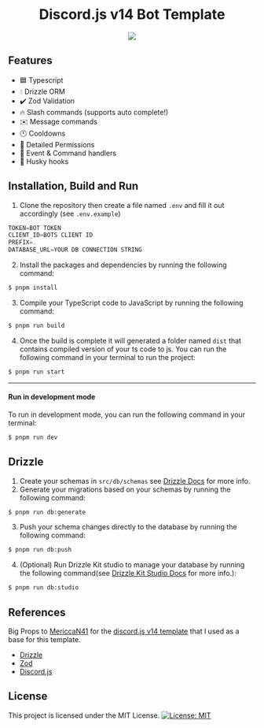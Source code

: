<h1 style="text-align:center;">Discord.js v14 Bot Template</h1>

<p align="center">
  <a href="https://skillicons.dev">
    <img src="https://skillicons.dev/icons?i=discord,ts,nodejs,postgres,supabase" />
  </a>
</p>

## Features

- 🟦 Typescript
- 💧 Drizzle ORM
- ✔️ Zod Validation
- 🔥 Slash commands (supports auto complete!)
- ✉️ Message commands
- 🕛 Cooldowns
- 🏴 Detailed Permissions
- 💪 Event & Command handlers
- 🐶 Husky hooks

## Installation, Build and Run

1. Clone the repository then create a file named `.env` and fill it out accordingly (see `.env.example`)

```js
TOKEN=BOT TOKEN
CLIENT_ID=BOTS CLIENT ID
PREFIX=.
DATABASE_URL=YOUR DB CONNECTION STRING
```

2. Install the packages and dependencies by running the following command:

```bash
$ pnpm install
```

3. Compile your TypeScript code to JavaScript by running the following command:

```bash
$ pnpm run build
```

4. Once the build is complete it will generated a folder named `dist` that contains compiled version of your ts code to js. You can run the following command in your terminal to run the project:

```bash
$ pnpm run start
```

---

#### Run in development mode

To run in development mode, you can run the following command in your terminal:

```bash
$ pnpm run dev
```

## Drizzle

1. Create your schemas in `src/db/schemas` see [Drizzle Docs](https://orm.drizzle.team/docs/sql-schema-declaration) for more info.
2. Generate your migrations based on your schemas by running the following command:

```bash
$ pnpm run db:generate
```

3. Push your schema changes directly to the database by running the following command:

```bash
$ pnpm run db:push
```

4. (Optional) Run Drizzle Kit studio to manage your database by running the following command(see [Drizzle Kit Studio Docs](https://orm.drizzle.team/drizzle-studio/overview) for more info.):

```bash
$ pnpm run db:studio
```

## References

Big Props to [MericcaN41](https://github.com/MericcaN41) for the [discord.js v14 template](https://github.com/MericcaN41/discordjs-v14-template-ts) that I used as a base for this template.

- [Drizzle](https://orm.drizzle.team/)
- [Zod](https://zod.dev/)
- [Discord.js](https://discord.js.org/#/)

## License

This project is licensed under the MIT License.
[![License: MIT](https://img.shields.io/badge/License-MIT-yellow.svg)](https://opensource.org/licenses/MIT)
